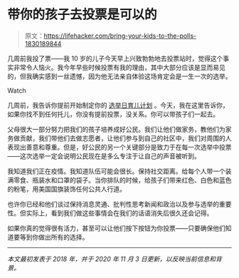 # 带你的孩子去投票是可以的

> 原文：<https://lifehacker.com/bring-your-kids-to-the-polls-1830189844>

几周前我投了票——我 10 岁的儿子今天早上兴致勃勃地去投票站时，觉得这个事实非常令人恼火。我今年早些时候投票有我的理由，其中大部分应该是显而易见的，但我确实感到一丝遗憾，因为他无法亲自体验这场肯定会是一生一次的选举。

Watch

几周前，我告诉你提前开始制定你的 [选举日育儿计划](https://offspring.lifehacker.com/plan-your-election-day-childcare-right-now-1845370763) 。今天，我在这里告诉你，如果你找不到任何托儿，你没有提前投票，没关系。你可以带孩子们一起去。

父母很大一部分努力把我们的孩子培养成好公民。我们让他们做家务，教他们为家务做贡献，我们带他们去做志愿者，让他们参与到自己的社区中，我们对周围的人表现出善意和尊重。但是，好公民的另一个关键部分是致力于在每一次选举中投票——这次选举一定会说明公民现在是多么专注于让自己的声音被听到。

我知道我们正在疫情。我知道队伍可能会很长。保持社交距离。给每个人带一个装满零食、瓶装水和口罩的袋子。当你排队的时候，给孩子们带来红色、白色和蓝色的粉笔，用美国国旗装饰任何公共人行道。

也许你已经和他们谈过保持消息灵通、批判性思考新闻和政治以及参与选举的重要性。但实际上，看到我们做这些事情会在我们的话语消失后很久还会记得。

如果你真的觉得很有活力，甚至可以让他们按下按钮为你投票——只要确保他们知道要等到你做出所有的选择。

* * *

*本文最初发表于 2018 年，并于 2020 年 11 月 3 日更新，以反映当前信息和背景。*